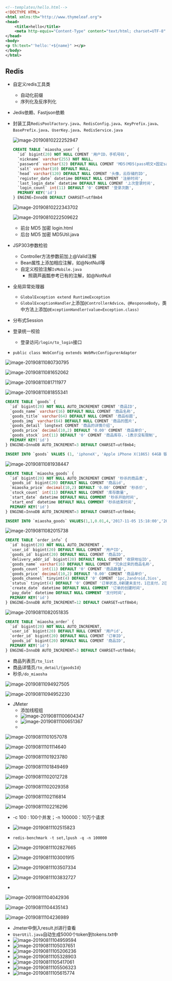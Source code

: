 ```xml
<!--templates/hello.html-->
<!DOCTYPE HTML>
<html xmlns:th="http://www.thymeleaf.org">
<head>
    <title>hello</title>
    <meta http-equiv="Content-Type" content="text/html; charset=UTF-8" />
</head>
<body>
<p th:text="'hello:'+${name}" ></p>
</body>
</html>
```

## Redis

* 自定义redis工具类
  * 自动化前缀
  * 序列化及反序列化

* Jedis依赖、Fastjson依赖

* 封装工具`RedisPoolFactory.java`、`RedisConfig.java`、`KeyPrefix.java`、`BasePrefix.java`、`UserKey.java`、`RedisService.java`

  

  

  

  ![image-20190810222252947](/Users/dingyuanjie/Documents/study/github/woodyprogram/img/image-20190810222252947.png)

  ```sql
  CREATE TABLE `miaosha_user` {
  	`id` bigint(20) NOT NULL COMENT '用户ID，手机号码',
  	`nickname` varchar(255) NOT NULL,
  	`password` varchar(32) DEFAULT NULL COMENT 'MD5(MD5(pass明文+固定salt)+salt)',
  	`salt` varchar(10) DEFAULT NULL,
  	`head` varchar(120) DEFAULT NULL COMENT '头像，云存储的ID',
  	`register_date` datetime DEFAULT NULL COMENT '注册时间',
  	`last_login_date` datetime DEFAULT NULL COMENT '上次登录时间',
  	`login_count` int(11) DEFAULT '0' COMENT '登录次数',
  	PRIMARY KEY('id')
  } ENGINE=InnoDB DEFAULT CHARSET=utf8mb4
  ```

  ![image-20190810222343702](/Users/dingyuanjie/Documents/study/github/woodyprogram/img/image-20190810222343702.png)

  ![image-20190810222509622](/Users/dingyuanjie/Documents/study/github/woodyprogram/img/image-20190810222509622.png)

  * 前台 MD5 加密 login.html
  * 后台 MD5 加密 MD5Util.java

* JSP303参数检验

  * Controller方法参数前加上@Valid注解
  * Bean属性上添加相应注解，如@NotNull等
  * 自定义校验注解`IsMobile.java`
    * 照葫芦画瓢参考已有的注解，如@NotNull

* 全局异常处理器

  * `GlobalException extend RuntimeException`
  * `GlobalExceptionHandler`上添加`@ControllerAdvice`、`@ResponseBody`，类中方法上添加`@ExceptionHandler(value=Exception.class)`

* 分布式Session

* 登录统一校验

  * 登录访问`/login/to_login`接口
* `public class WebConfig extends WebMvcConfigurerAdapter`

![image-20190811080730795](/Users/dingyuanjie/Documents/study/github/woodyprogram/img/image-20190811080730795.png)

  ![image-20190811081652062](/Users/dingyuanjie/Documents/study/github/woodyprogram/img/image-20190811081652062.png)

  ![image-20190811081711977](/Users/dingyuanjie/Documents/study/github/woodyprogram/img/image-20190811081711977.png)

  ![image-20190811081855341](/Users/dingyuanjie/Documents/study/github/woodyprogram/img/image-20190811081855341.png)

  ```sql
  CREATE TABLE `goods` {
  	`id` bigint(20) NOT NULL AUTO_INCREMENT COMENT '商品ID',
  	`goods_name` varchar(16) DEFAULT NULL COMENT '商品名称',
  	`goods_title` varchar(64) DEFAULT NULL COMENT '商品标题',
  	`goods_img` varchar(64) DEFAULT NULL COMENT '商品的图片',
  	`goods_detail` longtext COMENT '商品的详情介绍',
  	`goods_price` decimal(10,2) DEFAULT '0.00' COMENT '商品单价',
  	`goods_stock` int(11) DEFAULT '0' COMENT '商品库存，-1表示没有限制',
  	PRIMARY KEY('id')
  } ENGINE=InnoDB AUTO_INCREMENT=3 DEFAULT CHARSET=utf8mb4;
  
  INSERT INTO `goods` VALUES (1, 'iphoneX', 'Apple iPhone X(1865) 64GB 银色 移动联通电信4G手机','/img/iphonex.png','最新款iPhone',8765.00, 12)
  ```

  ![image-20190811081938447](/Users/dingyuanjie/Documents/study/github/woodyprogram/img/image-20190811081938447.png)

  ```sql
  CREATE TABLE `miaosha_goods` {
  	`id` bigint(20) NOT NULL AUTO_INCREMENT COMENT '秒杀的商品表',
  	`goods_id` bigint(20) DEFAULT NULL COMENT '商品id',
  	`miaosha_price` decimal(10,2) DEFAULT '0.00' COMENT '秒杀价',
  	`stock_count` int(11) DEFAULT NULL COMENT '库存数量',
  	`start_date` datetime DEFAULT NULL COMMENT '秒杀开始时间',
  	`start_end` datetime DEFAULT NULL COMMENT '秒杀结束时间',
  	PRIMARY KEY('id')
  } ENGINE=InnoDB AUTO_INCREMENT=3 DEFAULT CHARSET=utf8mb4;
  
  INSERT INTO `miaosha_goods` VALUES(1,1,0.01,4,'2017-11-05 15:18:00','2017-11-13 14:00:18'),(2,2,0.01,9,'2017-11-12 14:00:14','2017-11-13 14:00:24');
  ```

  ![image-20190811082015738](/Users/dingyuanjie/Documents/study/github/woodyprogram/img/image-20190811082015738.png)

  ```sql
  CREATE TABLE `order_info` {
  	`id` bigint(20) NOT NULL AUTO_INCREMENT ,
  	`user_id` bigint(20) DEFAULT NULL COMENT '用户ID',
  	`goods_id` bigint(20) DEFAULT NULL COMENT '商品ID',
  	`delivery_addr_id` bigint(20) DEFAULT NULL COMENT '收获地址ID',
  	`goods_name` varchar(16) DEFAULT NULL COMENT '冗余过来的商品名称',
  	`goods_count` int(11) DEFAULT '0' COMENT '商品数量',
  	`goods_price` decimal(10,2) DEFAULT '0.00' COMENT '商品单价',
  	`goods_channel` tinyint(4) DEFAULT '0' COMENT '1pc,2android,3ios',
  	`status` tinyint(4) DEFAULT '0' COMENT '订单状态,0新建未支付，1已支付，2已发货，3已收货，4已退款，5已完成',
  	`create_date` datetime DEFAULT NULL COMMENT '订单的创建时间',
  	`pay_date` datetime DEFAULT NULL COMMENT '支付时间',
  	PRIMARY KEY('id')
  } ENGINE=InnoDB AUTO_INCREMENT=12 DEFAULT CHARSET=utf8mb4;
  ```

  ![image-20190811082051835](/Users/dingyuanjie/Documents/study/github/woodyprogram/img/image-20190811082051835.png)

  ```sql
  CREATE TABLE `miaosha_order` {
  	`id` bigint(20) NOT NULL AUTO_INCREMENT,
  	`user_id` bigint(20) DEFAULT NULL COMENT '用户id',
  	`order_id` bigint(20) DEFAULT NULL COMENT '订单ID',
  	`goods_id` bigint(20) DEFAULT NULL COMENT '商品ID',
  	PRIMARY KEY('id')
  } ENGINE=InnoDB AUTO_INCREMENT=3 DEFAULT CHARSET=utf8mb4;
  ```

* 商品列表页`/to_list`
* 商品详情页`/to_detail/{goodsId}`
* 秒杀`/do_miaosha`

![image-20190811094927505](/Users/dingyuanjie/Documents/study/github/woodyprogram/img/image-20190811094927505.png)

![image-20190811094952230](/Users/dingyuanjie/Documents/study/github/woodyprogram/img/image-20190811094952230.png)

* JMeter
  * 添加线程组
  * ![image-20190811100604347](/Users/dingyuanjie/Documents/study/github/woodyprogram/img/image-20190811100604347.png)
  * ![image-20190811100651367](/Users/dingyuanjie/Documents/study/github/woodyprogram/img/image-20190811100651367.png)
  *  

![image-20190811101057078](/Users/dingyuanjie/Documents/study/github/woodyprogram/img/image-20190811101057078.png)

![image-20190811101114640](/Users/dingyuanjie/Documents/study/github/woodyprogram/img/image-20190811101114640.png)

![image-20190811101923780](/Users/dingyuanjie/Documents/study/github/woodyprogram/img/image-20190811101923780.png)

![image-20190811101849469](/Users/dingyuanjie/Documents/study/github/woodyprogram/img/image-20190811101849469.png)

![image-20190811102012728](/Users/dingyuanjie/Documents/study/github/woodyprogram/img/image-20190811102012728.png)

![image-20190811102029358](/Users/dingyuanjie/Documents/study/github/woodyprogram/img/image-20190811102029358.png)

![image-20190811102116814](/Users/dingyuanjie/Documents/study/github/woodyprogram/img/image-20190811102116814.png)

![image-20190811102216296](/Users/dingyuanjie/Documents/study/github/woodyprogram/img/image-20190811102216296.png)

* -c 100 : 100个并发；-n 100000：10万个请求
* ![image-20190811102515823](/Users/dingyuanjie/Documents/study/github/woodyprogram/img/image-20190811102515823.png)
* `redis-benchmark -t set,lpush -q -n 100000`



* ![image-20190811102827665](/Users/dingyuanjie/Documents/study/github/woodyprogram/img/image-20190811102827665.png)
* ![image-20190811103001915](/Users/dingyuanjie/Documents/study/github/woodyprogram/img/image-20190811103001915.png)
* ![image-20190811103507334](/Users/dingyuanjie/Documents/study/github/woodyprogram/img/image-20190811103507334.png)
* ![image-20190811103832727](/Users/dingyuanjie/Documents/study/github/woodyprogram/img/image-20190811103832727.png)
* 

![image-20190811104042936](/Users/dingyuanjie/Documents/study/github/woodyprogram/img/image-20190811104042936.png)

![image-20190811104435143](/Users/dingyuanjie/Documents/study/github/woodyprogram/img/image-20190811104435143.png)

![image-20190811104236989](/Users/dingyuanjie/Documents/study/github/woodyprogram/img/image-20190811104236989.png)

* Jmeter中倒入result.jtl进行查看
* `UserUtil.java`自动生成5000个token到tokens.txt中
* ![image-20190811104959594](/Users/dingyuanjie/Documents/study/github/woodyprogram/img/image-20190811104959594.png)
* ![image-20190811105037651](/Users/dingyuanjie/Documents/study/github/woodyprogram/img/image-20190811105037651.png)
* ![image-20190811105206236](/Users/dingyuanjie/Documents/study/github/woodyprogram/img/image-20190811105206236.png)
* ![image-20190811105328903](/Users/dingyuanjie/Documents/study/github/woodyprogram/img/image-20190811105328903.png)
* ![image-20190811105417061](/Users/dingyuanjie/Documents/study/github/woodyprogram/img/image-20190811105417061.png)
* ![image-20190811105506323](/Users/dingyuanjie/Documents/study/github/woodyprogram/img/image-20190811105506323.png)
* ![image-20190811105615774](/Users/dingyuanjie/Documents/study/github/woodyprogram/img/image-20190811105615774.png)



